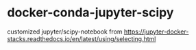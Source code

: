 # docker-conda-jupyter-scipy
customized jupyter/scipy-notebook from https://jupyter-docker-stacks.readthedocs.io/en/latest/using/selecting.html
